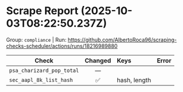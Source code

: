 # Scrape Report (2025-10-03T08:22:50.237Z)

Group: `compliance`  |  Run: https://github.com/AlbertoRoca96/scraping-checks-scheduler/actions/runs/18216989880

| Check | Changed | Keys | Error |
|---|:---:|:--|:--|
| `psa_charizard_pop_total` | — |  |  |
| `sec_aapl_8k_list_hash` | ✅ | hash, length |  |
